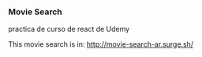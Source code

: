 

### Movie Search
practica de curso de react de Udemy

This movie search is in: http://movie-search-ar.surge.sh/
